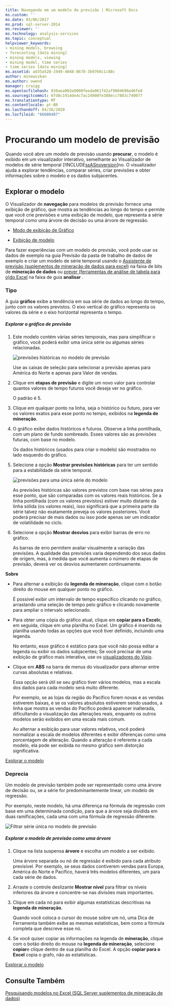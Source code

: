 ```yaml
---
title: Navegando em um modelo de previsão | Microsoft Docs
ms.custom: ''
ms.date: 03/06/2017
ms.prod: sql-server-2014
ms.reviewer: ''
ms.technology: analysis-services
ms.topic: conceptual
helpviewer_keywords:
- mining models, browsing
- forecasting [data mining]
- mining models, viewing
- mining model, time series
- time series [data mining]
ms.assetid: ad35a528-1949-4048-8678-3b9760c1c88c
author: minewiskan
ms.author: owend
manager: craigg
ms.openlocfilehash: 830aea002e8000feeda061f42af9084696ed6fe8
ms.sourcegitcommit: 6fd8c1914de4c7ac24900fe388ecc7883c740077
ms.translationtype: MT
ms.contentlocale: pt-BR
ms.lasthandoff: 04/26/2020
ms.locfileid: "66088487"
---
```

# <a name="browsing-a-forecasting-model"></a>Procurando um modelo de previsão
  Quando você abre um modelo de previsão usando **procurar**, o modelo é exibido em um visualizador interativo, semelhante ao Visualizador de modelos de série temporal [!INCLUDE[ssASnoversion](../includes/ssasnoversion-md.md)]no. O visualizador ajuda a explorar tendências, comparar séries, criar previsões e obter informações sobre o modelo e os dados subjacentes.  
  
##  <a name="explore-the-model"></a><a name="bkmk_Top"></a>Explorar o modelo  
 O Visualizador de **navegação** para modelos de previsão fornece uma exibição de gráfico, que mostra as tendências ao longo do tempo e permite que você crie previsões e uma exibição de modelo, que representa a série temporal como uma árvore de decisão ou uma árvore de regressão.  
  
-   [Modo de exibição de Gráfico](#bkmk_charts)  
  
-   [Exibição de modelo](#bkmk_Model)  
  
 Para fazer experiências com um modelo de previsão, você pode usar os dados de exemplo na guia Previsão da pasta de trabalho de dados de exemplo e criar um modelo de série temporal usando o [Assistente de previsão &#40;suplementos de mineração de dados para excel&#41;](forecast-wizard-data-mining-add-ins-for-excel.md) na faixa de bits de **mineração de dados** ou [prever &#40;ferramentas de análise de tabela para o&#41;do Excel](forecast-table-analysis-tools-for-excel.md) na faixa de guia **analisar** .  
  
###  <a name="chart"></a><a name="bkmk_charts"></a>Tipo  
 A guia **gráfico** exibe a tendência em sua série de dados ao longo do tempo, junto com os valores previstos. O eixo vertical do gráfico representa os valores da série e o eixo horizontal representa o tempo.  
  
##### <a name="explore-the-forecasting-chart"></a>Explorar o gráfico de previsão  
  
1.  Este modelo contém várias séries temporais, mas para simplificar o gráfico, você poderá exibir uma única série ou algumas séries relacionadas.  
  
     ![previsões históricas no modelo de previsão](media/dm13-forecast-chart-historicpredictions.gif "previsões históricas no modelo de previsão")  
  
     Use as caixas de seleção para selecionar a previsão apenas para América do Norte e apenas para Valor de vendas.  
  
2.  Clique em **etapas de previsão** e digite um novo valor para controlar quantos valores de tempo futuros você deseja ver no gráfico.  
  
     O padrão é 5.  
  
3.  Clique em qualquer ponto na linha, seja o histórico ou futuro, para ver os valores exatos para esse ponto no tempo, exibidos na **legenda de mineração**.  
  
4.  O gráfico exibe dados históricos e futuros. Observe a linha pontilhada, com um plano de fundo sombreado. Esses valores são as previsões futuras, com base no modelo.  
  
     Os dados históricos (usados para criar o modelo) são mostrados no lado esquerdo do gráfico.  
  
5.  Selecione a opção **Mostrar previsões históricas** para ter um sentido para a estabilidade da série temporal.  
  
     ![previsões para uma única série do modelo](media/dm13-forecast-chart-singleseries.gif "previsões para uma única série do modelo")  
  
     As previsões históricas são valores previstos com base nas séries para esse ponto, que são comparadas com os valores reais históricos. Se a linha pontilhada (com os valores previstos) estiver muito distante da linha sólida (os valores reais), isso significará que a primeira parte da série talvez não exatamente preveja os valores posteriores. Você poderá precisar de mais dados ou isso pode apenas ser um indicador de volatilidade no ciclo.  
  
6.  Selecione a opção **Mostrar desvios** para exibir barras de erro no gráfico.  
  
     As barras de erro permitem avaliar visualmente a variação das previsões. A qualidade das previsões varia dependendo dos seus dados de origem, mas, à medida que você aumenta o número de etapas de previsão, deverá ver os desvios aumentarem continuamente.  
  
 **Sobre**  
  
-   Para alternar a exibição da **legenda de mineração**, clique com o botão direito do mouse em qualquer ponto no gráfico.  
  
     É possível exibir um intervalo de tempo específico clicando no gráfico, arrastando uma seleção de tempo pelo gráfico e clicando novamente para ampliar o intervalo selecionado.  
  
-   Para obter uma cópia do gráfico atual, clique em **copiar para o Excel**e, em seguida, clique em uma planilha no Excel. Um gráfico é inserido na planilha usando todas as opções que você tiver definido, incluindo uma legenda.  
  
     No entanto, esse gráfico é estático para que você não possa editar a legenda ou exibir os dados subjacentes; Se você precisar de uma exibição de gráfico mais interativa, use os [visualizadores do Visio](viewing-data-mining-models-in-visio-data-mining-add-ins.md).  
  
-   Clique em **ABS** na barra de menus do visualizador para alternar entre curvas absolutas e relativas.  
  
     Essa opção será útil se seu gráfico tiver vários modelos, mas a escala dos dados para cada modelo será muito diferente.  
  
     Por exemplo, se as lojas da região do Pacífico forem novas e as vendas estiverem baixas, e se os valores absolutos estiverem sendo usados, a linha que mostra as vendas do Pacífico poderá aparecer inalterada, dificultando a visualização das alterações reais, enquanto os outros modelos serão exibidos em uma escala mais comum.  
  
     Ao alternar a exibição para usar valores relativos, você poderá normalizar a escala de modelos diferentes e exibir diferenças como uma porcentagem de alteração. Quando a alteração é referente a cada modelo, ela pode ser exibida no mesmo gráfico sem distorção significativa.  
  
 [Explorar o modelo](#bkmk_Top)  
  
###  <a name="model"></a><a name="bkmk_Model"></a>Deprecia  
 Um modelo de previsão também pode ser representado como uma árvore de decisão ou, se a série for predominantemente linear, um modelo de regressão.  
  
 Por exemplo, neste modelo, há uma diferença na fórmula de regressão com base em uma determinada condição, para que a árvore seja dividida em duas ramificações, cada uma com uma fórmula de regressão diferente.  
  
 ![Filtrar série única no modelo de previsão](media/dm13-forecast-model-northamerica.gif "Filtrar série única no modelo de previsão")  
  
##### <a name="explore-the-forecasting-model-as-a-tree"></a>Explorar o modelo de previsão como uma árvore  
  
1.  Clique na lista suspensa **árvore** e escolha um modelo a ser exibido.  
  
     Uma árvore separada ou nó de regressão é exibido para cada atributo previsível. Por exemplo, se seus dados contiverem vendas para Europa, América do Norte e Pacífico, haverá três modelos diferentes, um para cada série de dados.  
  
2.  Arraste o controle deslizante **Mostrar nível** para filtrar os níveis inferiores da árvore e concentre-se nas divisões mais importantes.  
  
3.  Clique em cada nó para exibir algumas estatísticas descritivas na **legenda de mineração**.  
  
     Quando você coloca o cursor do mouse sobre um nó, uma Dica de Ferramenta também exibe as mesmas estatísticas, bem como a fórmula completa que descreve esse nó.  
  
4.  Se você quiser copiar as informações na legenda de **mineração**, clique com o botão direito do mouse na **legenda de mineração**, selecione **copiar**e clique dentro de sua planilha do Excel. A opção **copiar para o Excel** copia o grafo, não as estatísticas.  
  
 [Explorar o modelo](#bkmk_Top)  
  
## <a name="see-also"></a>Consulte Também  
 [Pesquisando modelos no Excel &#40;SQL Server suplementos de mineração de dados&#41;](browsing-models-in-excel-sql-server-data-mining-add-ins.md)  
  
  
